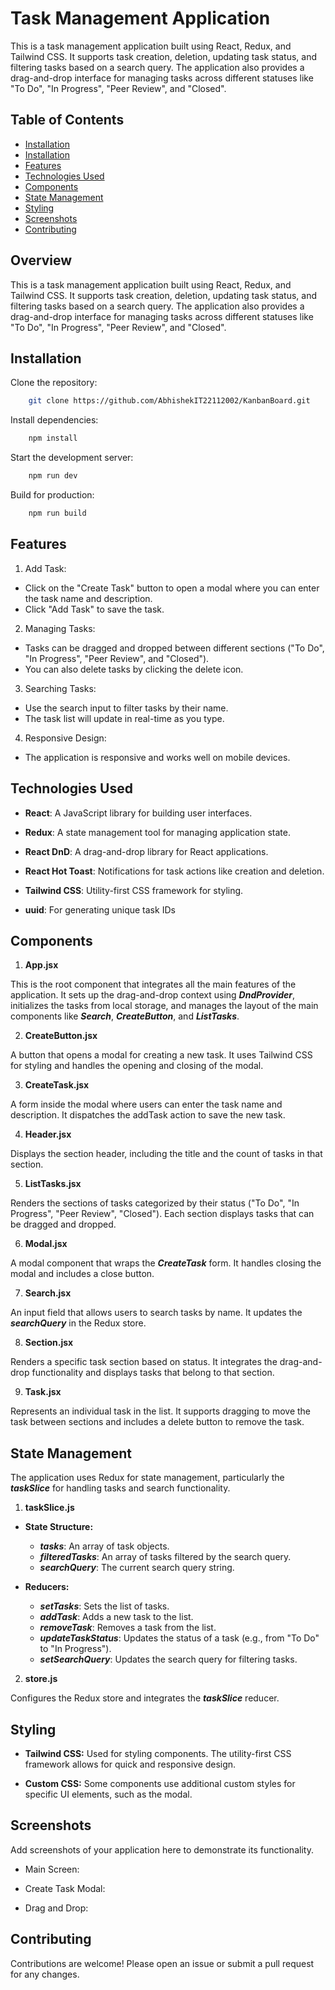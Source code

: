 # Task Management Application

This is a task management application built using React, Redux, and Tailwind CSS. It supports task creation, deletion, updating task status, and filtering tasks based on a search query. The application also provides a drag-and-drop interface for managing tasks across different statuses like "To Do", "In Progress", "Peer Review", and "Closed".

## Table of Contents

* [Installation](#Installation)
* [Installation](#Installation)
* [Features](#Features)
* [Technologies Used](#Technologies-Used)
* [Components](#Components)
* [State Management](#State-Management)
* [Styling](#Styling)
* [Screenshots](#Screenshots)
* [Contributing](#Contributing)

## Overview

This is a task management application built using React, Redux, and Tailwind CSS. It supports task creation, deletion, updating task status, and filtering tasks based on a search query. The application also provides a drag-and-drop interface for managing tasks across different statuses like "To Do", "In Progress", "Peer Review", and "Closed".

## Installation

Clone the repository:

```bash
    git clone https://github.com/AbhishekIT22112002/KanbanBoard.git
```

Install dependencies:

```bash
    npm install
```
Start the development server:

```bash
    npm run dev
```
Build for production:

```bash
    npm run build
```

## Features

1. Add Task:
- Click on the "Create Task" button to open a modal where you can enter the task name and description.
- Click "Add Task" to save the task.

2. Managing Tasks:
- Tasks can be dragged and dropped between different sections ("To Do", "In Progress", "Peer Review", and "Closed").
- You can also delete tasks by clicking the delete icon.

3. Searching Tasks:
- Use the search input to filter tasks by their name.
- The task list will update in real-time as you type.

4. Responsive Design:
- The application is responsive and works well on mobile devices.

## Technologies Used

- **React**: A JavaScript library for building user interfaces. 

- **Redux**: A state management tool for managing application state.

- **React DnD**: A drag-and-drop library for React applications.

- **React Hot Toast**: Notifications for task actions like creation and deletion.

- **Tailwind CSS**: Utility-first CSS framework for styling.

- **uuid**: For generating unique task IDs

## Components

1. **App.jsx**

This is the root component that integrates all the main features of the application. It sets up the drag-and-drop context using ***DndProvider***, initializes the tasks from local storage, and manages the layout of the main components like ***Search***, ***CreateButton***, and ***ListTasks***.

2. **CreateButton.jsx**

A button that opens a modal for creating a new task. It uses Tailwind CSS for styling and handles the opening and closing of the modal.

3. **CreateTask.jsx**

A form inside the modal where users can enter the task name and description. It dispatches the addTask action to save the new task.

4. **Header.jsx**

Displays the section header, including the title and the count of tasks in that section.

5. **ListTasks.jsx**

Renders the sections of tasks categorized by their status ("To Do", "In Progress", "Peer Review", "Closed"). Each section displays tasks that can be dragged and dropped.

6. **Modal.jsx**

A modal component that wraps the ***CreateTask*** form. It handles closing the modal and includes a close button.

7. **Search.jsx**

An input field that allows users to search tasks by name. It updates the ***searchQuery*** in the Redux store.

8. **Section.jsx**

Renders a specific task section based on status. It integrates the drag-and-drop functionality and displays tasks that belong to that section.

9. **Task.jsx**

Represents an individual task in the list. It supports dragging to move the task between sections and includes a delete button to remove the task.

## State Management

The application uses Redux for state management, particularly the ***taskSlice*** for handling tasks and search functionality.

1. **taskSlice.js**

- **State Structure:**
    - ***tasks***: An array of task objects.
    - ***filteredTasks***: An array of tasks filtered by the search query.
    - ***searchQuery***: The current search query string.

- **Reducers:**
    - ***setTasks***: Sets the list of tasks.
    - ***addTask***: Adds a new task to the list.
    - ***removeTask***: Removes a task from the list.
    - ***updateTaskStatus***: Updates the status of a task (e.g., from "To Do" to "In Progress").
    - ***setSearchQuery***: Updates the search query for filtering tasks.

2. **store.js**

Configures the Redux store and integrates the ***taskSlice*** reducer.

## Styling

- **Tailwind CSS:** Used for styling components. The utility-first CSS framework allows for quick and responsive design.

- **Custom CSS:** Some components use additional custom styles for specific UI elements, such as the modal.

## Screenshots

Add screenshots of your application here to demonstrate its functionality.

- Main Screen:

- Create Task Modal:

- Drag and Drop:

## Contributing

Contributions are welcome! Please open an issue or submit a pull request for any changes.